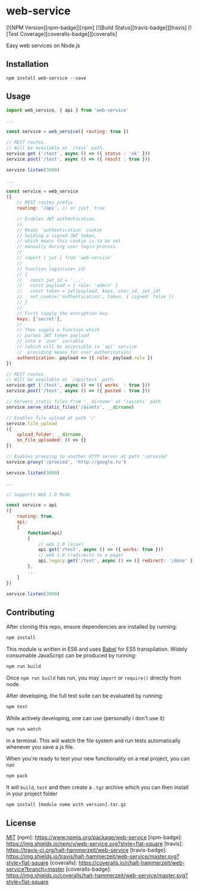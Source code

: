 # web-service

[![NPM Version][npm-badge]][npm]
[![Build Status][travis-badge]][travis]
[![Test Coverage][coveralls-badge]][coveralls]

Easy web services on Node.js

## Installation

```
npm install web-service --save
```

## Usage

```js
import web_service, { api } from 'web-service'

...

const service = web_service({ routing: true })

// REST routes.
// Will be available at `/test` path.
service.get ('/test', async () => ({ status : 'ok' }))
service.post('/test', async () => ({ result : true }))

service.listen(3000)

...

const service = web_service
({
	// REST routes prefix
	routing: '/api', // or just `true`

	// Enables JWT authentication.
	//
	// Reads `authentication` cookie
	// holding a signed JWT token,
	// which means this cookie is to be set
	// manually during user login process.
	// 
	// import { jwt } from 'web-service'
	//
	// function login(user_id)
	// {
	//   const jwt_id = '...'
	//   const payload = { role: 'admin' }
	//   const token = jwt(payload, keys, user_id, jwt_id)
	//   set_cookie('authentication', token, { signed: false })
	// }
	//
	// First supply the encryption key.
	keys: ['secret'],
	//
	// Then supply a function which
	// parses JWT token payload
	// into a `user` variable
	// (which will be accessible in `api` service
	//  providing means for user authorization)
	authentication: payload => ({ role: payload.role })
})

// REST routes.
// Will be available at `/api/test` path.
service.get ('/test', async () => ({ works  : true }))
service.post('/test', async () => ({ posted : true }))

// Servers static files from '__dirname' at '/assets' path
service.serve_static_files('/assets', __dirname)

// Enables file upload at path '/'
service.file_upload
({
	upload_folder: __dirname,
	on_file_uploaded: () => {}
})

// Enables proxying to another HTTP server at path '/proxied'
service.proxy('/proxied', 'http://google.ru')

service.listen(3000)

...

// Supports Web 1.0 Mode

const service = api
({
	routing: true,
	api:
	[
		function(api)
		{
			// web 2.0 (ajax)
			api.get('/test', async () => ({ works: true }))
			// web 1.0 (redirects to a page)
			api.legacy.get('/test', async () => ({ redirect: '/done' }))
		},
		...
	]
})

service.listen(3000)
```

## Contributing

After cloning this repo, ensure dependencies are installed by running:

```sh
npm install
```

This module is written in ES6 and uses [Babel](http://babeljs.io/) for ES5
transpilation. Widely consumable JavaScript can be produced by running:

```sh
npm run build
```

Once `npm run build` has run, you may `import` or `require()` directly from
node.

After developing, the full test suite can be evaluated by running:

```sh
npm test
```

While actively developing, one can use (personally I don't use it)

```sh
npm run watch
```

in a terminal. This will watch the file system and run tests automatically 
whenever you save a js file.

When you're ready to test your new functionality on a real project, you can run

```sh
npm pack
```

It will `build`, `test` and then create a `.tgz` archive which you can then install in your project folder

```sh
npm install [module name with version].tar.gz
```

## License

[MIT](LICENSE)
[npm]: https://www.npmjs.org/package/web-service
[npm-badge]: https://img.shields.io/npm/v/web-service.svg?style=flat-square
[travis]: https://travis-ci.org/halt-hammerzeit/web-service
[travis-badge]: https://img.shields.io/travis/halt-hammerzeit/web-service/master.svg?style=flat-square
[coveralls]: https://coveralls.io/r/halt-hammerzeit/web-service?branch=master
[coveralls-badge]: https://img.shields.io/coveralls/halt-hammerzeit/web-service/master.svg?style=flat-square
